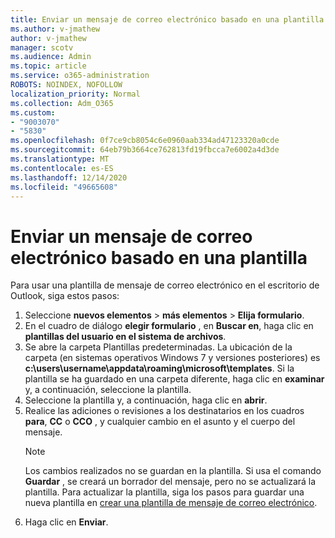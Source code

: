 ```yaml
---
title: Enviar un mensaje de correo electrónico basado en una plantilla
ms.author: v-jmathew
author: v-jmathew
manager: scotv
ms.audience: Admin
ms.topic: article
ms.service: o365-administration
ROBOTS: NOINDEX, NOFOLLOW
localization_priority: Normal
ms.collection: Adm_O365
ms.custom:
- "9003070"
- "5830"
ms.openlocfilehash: 0f7ce9cb8054c6e0960aab334ad47123320a0cde
ms.sourcegitcommit: 64eb79b3664ce762813fd19fbcca7e6002a4d3de
ms.translationtype: MT
ms.contentlocale: es-ES
ms.lasthandoff: 12/14/2020
ms.locfileid: "49665608"
---
```

# <a name="send-an-email-message-based-on-a-template"></a>Enviar un mensaje de correo electrónico basado en una plantilla

Para usar una plantilla de mensaje de correo electrónico en el escritorio de Outlook, siga estos pasos:

1. Seleccione **nuevos elementos**  >  **más elementos**  >  **Elija formulario**.
2. En el cuadro de diálogo **elegir formulario** , en **Buscar en**, haga clic en **plantillas del usuario en el sistema de archivos**.
3. Se abre la carpeta Plantillas predeterminadas. La ubicación de la carpeta (en sistemas operativos Windows 7 y versiones posteriores) es **c:\users\username\appdata\roaming\microsoft\templates**. Si la plantilla se ha guardado en una carpeta diferente, haga clic en **examinar** y, a continuación, seleccione la plantilla.
4. Seleccione la plantilla y, a continuación, haga clic en **abrir**.
5. Realice las adiciones o revisiones a los destinatarios en los cuadros **para**, **CC** o **CCO** , y cualquier cambio en el asunto y el cuerpo del mensaje.
    > [!NOTE]
    > Los cambios realizados no se guardan en la plantilla. Si usa el comando **Guardar** , se creará un borrador del mensaje, pero no se actualizará la plantilla. Para actualizar la plantilla, siga los pasos para guardar una nueva plantilla en [crear una plantilla de mensaje de correo electrónico](https://support.microsoft.com/office/create-an-email-message-template-43ec7142-4dd0-4351-8727-bd0977b6b2d1).
6. Haga clic en **Enviar**.
